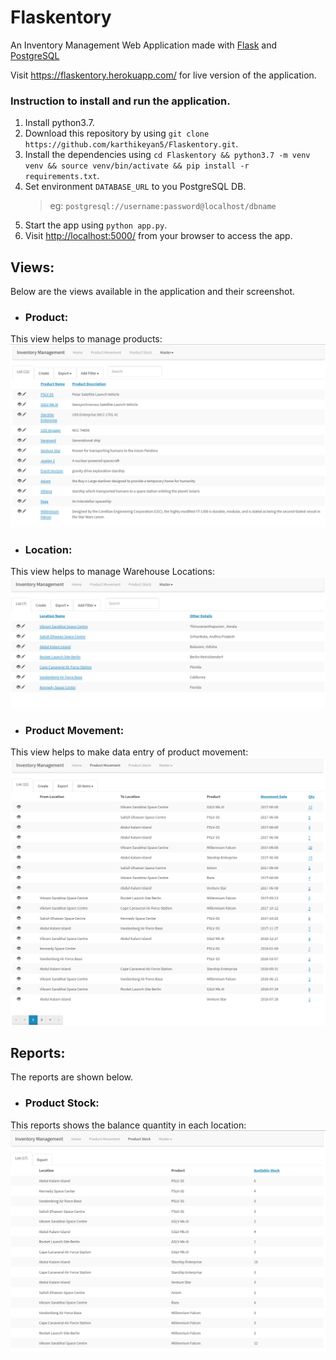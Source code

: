 # Flaskentory

An Inventory Management Web Application made with [Flask](http://flask.pocoo.org/) and [PostgreSQL](https://www.postgresql.org)

Visit https://flaskentory.herokuapp.com/ for live version of the application.

### Instruction to install and run the application.
1. Install python3.7.
2. Download this repository by using `git clone https://github.com/karthikeyan5/Flaskentory.git`.
3. Install the dependencies using `cd Flaskentory && python3.7 -m venv venv && source venv/bin/activate && pip install -r requirements.txt`.
4. Set environment `DATABASE_URL` to you PostgreSQL DB. 
     > eg: `postgresql://username:password@localhost/dbname`
5. Start the app using `python app.py`. 
6. Visit [http://localhost:5000/](http://localhost:5000/) from your browser to access the app.

## Views:
Below are the views available in the application and their screenshot. 
- ### Product:
This view helps to manage products:
![Product page](docs/screenshots/product_master.png?raw=true "Product View")

- ### Location:
This view helps to manage Warehouse Locations:
![Location page](docs/screenshots/location_master.png?raw=true "Location View")

- ### Product Movement:
This view helps to make data entry of product movement:
![Product Movement page](docs/screenshots/product_movement.png?raw=true "Product Movement View")

## Reports:
The reports are shown below.
- ### Product Stock:
This reports shows the balance quantity in each location:
![Product Stock page](docs/screenshots/Product_stock.png?raw=true "Product Stock View")
